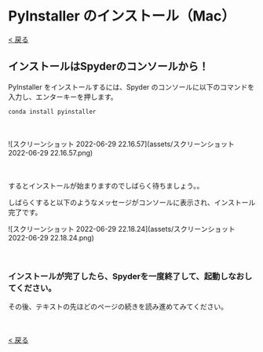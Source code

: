 # PyInstaller のインストール（Mac）

[< 戻る](../#!index.md#PyInstaller)



## インストールはSpyderのコンソールから！

PyInstaller をインストールするには、Spyder のコンソールに以下のコマンドを入力し、エンターキーを押します。

```shell
conda install pyinstaller
```

　

![スクリーンショット 2022-06-29 22.16.57](assets/スクリーンショット 2022-06-29 22.16.57.png)

　

するとインストールが始まりますのでしばらく待ちましょう。。

しばらくすると以下のようなメッセージがコンソールに表示され、インストール完了です。

![スクリーンショット 2022-06-29 22.18.24](assets/スクリーンショット 2022-06-29 22.18.24.png)

　

### インストールが完了したら、**Spyderを一度終了して、起動しなおしてください。**

その後、テキストの先ほどのページの続きを読み進めてみてください。

　

[< 戻る](../#!index.md#PyInstaller)